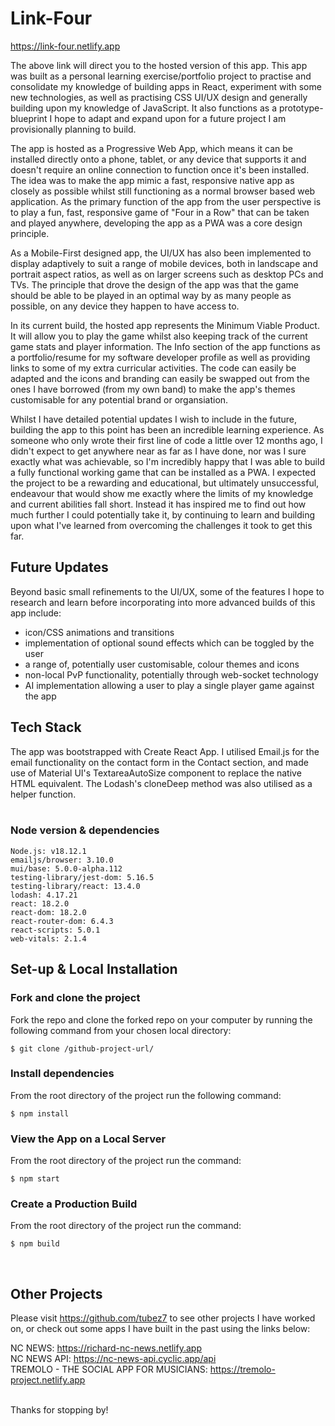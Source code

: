 # Link-Four

https://link-four.netlify.app

The above link will direct you to the hosted version of this app. This app was built as a personal learning exercise/portfolio project to practise and consolidate my knowledge of building apps in React, experiment with some new technologies, as well as practising CSS UI/UX design and generally building upon my knowledge of JavaScript. It also functions as a prototype-blueprint I hope to adapt and expand upon for a future project I am provisionally planning to build.

The app is hosted as a Progressive Web App, which means it can be installed directly onto a phone, tablet, or any device that supports it and doesn't require an online connection to function once it's been installed. The idea was to make the app mimic a fast, responsive native app as closely as possible whilst still functioning as a normal browser based web application. As the primary function of the app from the user perspective is to play a fun, fast, responsive game of "Four in a Row" that can be taken and played anywhere, developing the app as a PWA was a core design principle.

As a Mobile-First designed app, the UI/UX has also been implemented to display adaptively to suit a range of mobile devices, both in landscape and portrait aspect ratios, as well as on larger screens such as desktop PCs and TVs. The principle that drove the design of the app was that the game should be able to be played in an optimal way by as many people as possible, on any device they happen to have access to.

In its current build, the hosted app represents the Minimum Viable Product. It will allow you to play the game whilst also keeping track of the current game stats and player information. The Info section of the app functions as a portfolio/resume for my software developer profile as well as providing links to some of my extra curricular activities. The code can easily be adapted and the icons and branding can easily be swapped out from the ones I have borrowed (from my own band) to make the app's themes customisable for any potential brand or organsiation.

Whilst I have detailed potential updates I wish to include in the future, building the app to this point has been an incredible learning experience. As someone who only wrote their first line of code a little over 12 months ago, I didn't expect to get anywhere near as far as I have done, nor was I sure exactly what was achievable, so I'm incredibly happy that I was able to build a fully functional working game that can be installed as a PWA. I expected the project to be a rewarding and educational, but ultimately unsuccessful, endeavour that would show me exactly where the limits of my knowledge and current abilities fall short. Instead it has inspired me to find out how much further I could potentially take it, by continuing to learn and building upon what I've learned from overcoming the challenges it took to get this far. 


## Future Updates
Beyond basic small refinements to the UI/UX, some of the features I hope to research and learn before incorporating into more advanced builds of this app include:
 - icon/CSS animations and transitions
 - implementation of optional sound effects which can be toggled by the user
 - a range of, potentially user customisable, colour themes and icons
 - non-local PvP functionality, potentially through web-socket technology
 - AI implementation allowing a user to play a single player game against the app


## Tech Stack
The app was bootstrapped with Create React App. I utilised Email.js for the email functionality on the contact form in the Contact section, and made use of Material UI's TextareaAutoSize component to replace the native HTML equivalent. The Lodash's cloneDeep method was also utilised as a helper function.
<br>
<br>

### Node version & dependencies
```
Node.js: v18.12.1
emailjs/browser: 3.10.0
mui/base: 5.0.0-alpha.112
testing-library/jest-dom: 5.16.5
testing-library/react: 13.4.0
lodash: 4.17.21
react: 18.2.0
react-dom: 18.2.0
react-router-dom: 6.4.3
react-scripts: 5.0.1
web-vitals: 2.1.4
```

## Set-up & Local Installation 

### Fork and clone the project
Fork the repo and clone the forked repo on your computer by running the following command from your chosen local directory:
```
$ git clone /github-project-url/
``` 

### Install dependencies
From the root directory of the project run the following command: 
```
$ npm install
``` 

### View the App on a Local Server
From the root directory of the project run the command:
```
$ npm start
``` 

### Create a Production Build
From the root directory of the project run the command:
```
$ npm build
``` 
<br>

## Other Projects

Please visit https://github.com/tubez7 to see other projects I have worked on, or check out some apps I have built in the past using the links below:

NC NEWS: https://richard-nc-news.netlify.app \
NC NEWS API: https://nc-news-api.cyclic.app/api \
TREMOLO - THE SOCIAL APP FOR MUSICIANS: https://tremolo-project.netlify.app

 \
Thanks for stopping by! 


